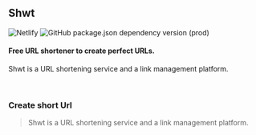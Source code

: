## Shwt
![Netlify](https://img.shields.io/netlify/6d93c904-6752-420f-99ae-d58e2a9c5bab) 
![GitHub package.json dependency version (prod)](https://img.shields.io/github/package-json/dependency-version/sid86-dev/shwt/next)
#### Free URL shortener to create perfect URLs.
 Shwt is a URL shortening service and a link management platform.

<br>

### Create short Url 
> Shwt is a URL shortening service and a link management platform.
